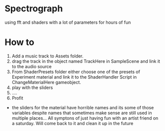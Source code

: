 # Spectrograph
 using fft and shaders with a lot of parameters for hours of fun

# How to
1. Add a music track to Assets folder.
2. drag the track in the object named TrackHere in SampleScene and link it to the audio source
3. From ShaderPresets folder either choose one of the presets of Experiment material and link it to 
the ShaderHandler Script in ChangeMaterialHere gameobject.
4. play with the sliders
5. ....
6. Profit

* the sliders for the material have horrible names and its some of those variables despite names
that sometimes make sense are still used in multiple places... All symptons of just having fun with an
artist friend on a saturday. Will come back to it and clean it up in the future
